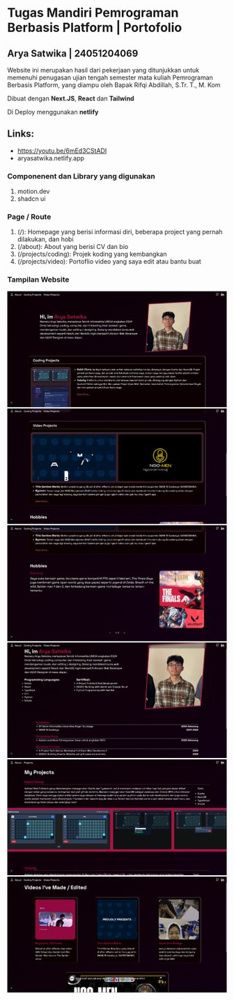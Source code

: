 # Tugas Mandiri Pemrograman Berbasis Platform | Portofolio
## Arya Satwika | 24051204069
Website ini merupakan hasil dari pekerjaan yang ditunjukkan untuk memenuhi penugasan ujian tengah semester mata kuliah Pemrograman Berbasis Platform, yang diampu oleh Bapak Rifqi Abdillah, S.Tr. T., M. Kom

Dibuat dengan **Next.JS**, **React** dan **Tailwind**

Di Deploy menggunakan **netlify**

## Links:
- https://youtu.be/6mEd3CStADI
- aryasatwika.netlify.app

### Componenent dan Library yang digunakan
1. motion.dev
2. shadcn ui

### Page / Route
1. (/): Homepage yang berisi informasi diri, beberapa project yang pernah dilakukan, dan hobi
2. (/about): About yang berisi CV dan bio
3. (/projects/coding): Projek koding yang kembangkan
4. (/projects/video): Portoflio video yang saya edit atau bantu buat

### Tampilan Website
![homepage-1](public/screenshots/homepage-1.png)
![homepage-2](public/screenshots/homepage-2.png)
![homepage-3](public/screenshots/homepage-3.png)
![about-1](public/screenshots/about-1.png)
![coding-1](public/screenshots/coding-1.png)
![videos-1](public/screenshots/videos-1.png)